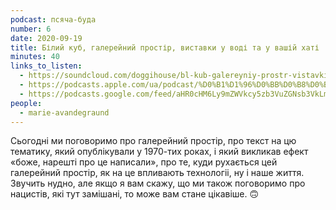 ```yaml
---
podcast: псяча-буда
number: 6
date: 2020-09-19
title: Білий куб, галерейний простір, виставки у воді та у вашій хаті
minutes: 40
links_to_listen:
  - https://soundcloud.com/doggihouse/bl-kub-galereyniy-prostr-vistavki-u-vod-ta-u-vashy-khat
  - https://podcasts.apple.com/ua/podcast/%D0%B1%D1%96%D0%BB%D0%B8%D0%B9-%D0%BA%D1%83%D0%B1-%D0%B3%D0%B0%D0%BB%D0%B5%D1%80%D0%B5%D0%B9%D0%BD%D0%B8%D0%B9-%D0%BF%D1%80%D0%BE%D1%81%D1%82%D1%96%D1%80-%D0%B2%D0%B8%D1%81%D1%82%D0%B0%D0%B2%D0%BA%D0%B8-%D1%83-%D0%B2%D0%BE%D0%B4%D1%96-%D1%82%D0%B0-%D1%83-%D0%B2%D0%B0%D1%88%D1%96%D0%B9-%D1%85%D0%B0%D1%82%D1%96/id1525117216?i=1000491787098
  - https://podcasts.google.com/feed/aHR0cHM6Ly9mZWVkcy5zb3VuZGNsb3VkLmNvbS91c2Vycy9zb3VuZGNsb3VkOnVzZXJzOjg1ODUxNjI2NS9zb3VuZHMucnNz/episode/dGFnOnNvdW5kY2xvdWQsMjAxMDp0cmFja3MvODk1OTI0ODI1?sa=X&ved=0CAUQkfYCahcKEwjgp-nf8YP8AhUAAAAAHQAAAAAQEw
people:
  - marie-avandegraund
---
```


Сьогодні ми поговоримо про галерейний простір, про текст на цю тематику, який
опублікували у 1970-тих роках, і який викликав ефект «боже, нарешті про це
написали», про те, куди рухається цей галерейний простір, як на це впливають
технологіі, ну і наше життя.  Звучить нудно, але якщо я вам скажу, що ми також
поговоримо про нацистів, які тут замішані, то може вам стане цікавіше. 🙃
